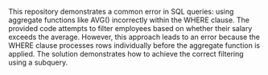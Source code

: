 This repository demonstrates a common error in SQL queries: using aggregate functions like AVG() incorrectly within the WHERE clause. The provided code attempts to filter employees based on whether their salary exceeds the average.  However, this approach leads to an error because the WHERE clause processes rows individually before the aggregate function is applied. The solution demonstrates how to achieve the correct filtering using a subquery.